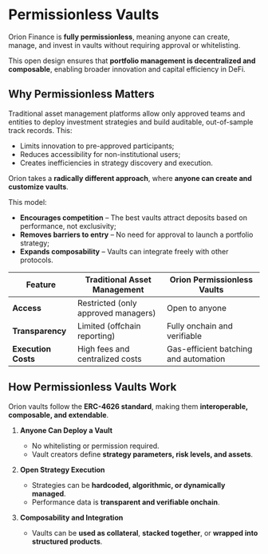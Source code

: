 # Permissionless Vaults

Orion Finance is **fully permissionless**, meaning anyone can create, manage, and invest in vaults without requiring approval or whitelisting. 

This open design ensures that **portfolio management is decentralized and composable**, enabling broader innovation and capital efficiency in DeFi.


## Why Permissionless Matters

Traditional asset management platforms allow only approved teams and entities to deploy investment strategies and build auditable, out-of-sample track records. This:
- Limits innovation to pre-approved participants;
- Reduces accessibility for non-institutional users;
- Creates inefficiencies in strategy discovery and execution.

Orion takes a **radically different approach**, where **anyone can create and customize vaults**.

This model:
- **Encourages competition** – The best vaults attract deposits based on performance, not exclusivity;
- **Removes barriers to entry** – No need for approval to launch a portfolio strategy;
- **Expands composability** – Vaults can integrate freely with other protocols.

| Feature                | Traditional Asset Management | Orion Permissionless Vaults |
|------------------------|----------------------------|-----------------------------|
| **Access**            | Restricted (only approved managers) | Open to anyone |
| **Transparency**      | Limited (offchain reporting) | Fully onchain and verifiable |
| **Execution Costs**   | High fees and centralized costs | Gas-efficient batching and automation |

## How Permissionless Vaults Work

Orion vaults follow the **ERC-4626 standard**, making them **interoperable, composable, and extendable**.

1. **Anyone Can Deploy a Vault**  
   - No whitelisting or permission required.
   - Vault creators define **strategy parameters, risk levels, and assets**.

2. **Open Strategy Execution**
   - Strategies can be **hardcoded, algorithmic, or dynamically managed**.  
   - Performance data is **transparent and verifiable onchain**.

3. **Composability and Integration**
   - Vaults can be **used as collateral**, **stacked together**, or **wrapped into structured products**.